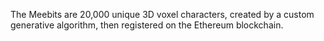 The Meebits are 20,000 unique 3D voxel characters, created by a custom generative algorithm, then registered on the Ethereum blockchain.